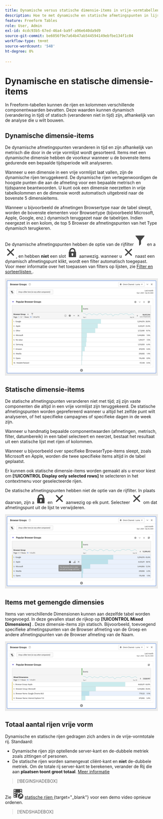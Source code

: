 ```yaml
---
title: Dynamische versus statische dimensie-items in vrije-vormtabellen
description: Hoe te met dynamische en statische afmetingspunten in lijsten in wisselwerking te staan.
feature: Freeform Tables
role: User, Admin
exl-id: 4cdc93b5-67ed-46a4-ba9f-a96e640da9d9
source-git-commit: be6056f9e7a64b47ab544594149ebfbe134f1c04
workflow-type: tm+mt
source-wordcount: '548'
ht-degree: 0%

---
```


# Dynamische en statische dimensie-items

In Freeform-tabellen kunnen de rijen en kolommen verschillende componentwaarden bevatten. Deze waarden kunnen dynamisch (verandering in tijd) of statisch (veranderen niet in tijd) zijn, afhankelijk van de analyse die u wilt bouwen.

## Dynamische dimensie-items

De dynamische afmetingspunten veranderen in tijd en zijn afhankelijk van metrisch die door in de vrije vormlijst wordt gesorteerd. Items met een dynamische dimensie hebben de voorkeur wanneer u de bovenste items gedurende een bepaalde tijdsperiode wilt analyseren.

Wanneer u een dimensie in een vrije vormlijst laat vallen, zijn de dynamische rijen teruggekeerd. De dynamische rijen vertegenwoordigen de hoogste punten die aan de afmeting voor een bepaalde metrisch en tijdspanne beantwoorden. U kunt ook een dimensie neerzetten in vrije tabelkolommen en de dimensie wordt automatisch uitgebreid naar de bovenste 5 dimensieitems.

Wanneer u bijvoorbeeld de afmetingen Browsertype naar de tabel sleept, worden de bovenste elementen voor Browsertype (bijvoorbeeld Microsoft, Apple, Google, enz.) dynamisch teruggezet naar de tabelrijen. Indien neergezet in een kolom, de top 5 Browser de afmetingspunten van het Type dynamisch terugkeren.

De dynamische afmetingspunten hebben de optie van de rijfilter ![ Filter ](/help/assets/icons/Filter.svg) en a ![ dicht ](/help/assets/icons/Close.svg), en hebben **niet** een slot ![ LockClosed ](/help/assets/icons/LockClosed.svg) aanwezig. <!--do they have the lock icon? --> wanneer u ![ dicht ](/help/assets/icons/Close.svg) naast een dynamisch afmetingspunt klikt, wordt een filter automatisch toegepast. Voor meer informatie over het toepassen van filters op lijsten, zie [ Filter en sorteerlijsten ](/help/analyze/analysis-workspace/visualizations/freeform-table/filter-and-sort.md).


![ A Freeform Lijst die het filterpictogram benadrukt.](assets/dynamic-items.png)

## Statische dimensie-items

De statische afmetingspunten veranderen niet met tijd; zij zijn vaste componenten die altijd in een vrije vormlijst zijn teruggekeerd. De statische afmetingspunten worden geprefereerd wanneer u altijd het zelfde punt wilt analyseren, of het specifieke campagnes of specifieke dagen in de week zijn.

Wanneer u handmatig bepaalde componentwaarden (afmetingen, metrisch, filter, datumbereik) in een tabel selecteert en neerzet, bestaat het resultaat uit een statische lijst met rijen of kolommen.

Wanneer u bijvoorbeeld over specifieke BrowserType-items sleept, zoals Microsoft en Apple, worden die twee specifieke items altijd in de tabel geplaatst.

Er kunnen ook statische dimensie-items worden gemaakt als u ervoor kiest om **[!UICONTROL Display only selected rows]** te selecteren in het contextmenu voor geselecteerde rijen.

De statische afmetingspunten hebben **&#x200B;**&#x200B;niet de optie van de rijfilter. In plaats daarvan, zijn a ![ LockClosed ](/help/assets/icons/LockClosed.svg) en ![ dicht ](/help/assets/icons/Close.svg) aanwezig op elk punt. Selecteer ![ dicht ](/help/assets/icons/Close.svg) om dat afmetingspunt uit de lijst te verwijderen.

![ A Freeform Lijst die de Browser Type en de rij van Microsoft met een slotpictogramnota toont: Dit afmetingspunt is statisch en zal niet met tijd veranderen.](assets/static-items.png)

## Items met gemengde dimensies

Items van verschillende Dimensionen kunnen aan dezelfde tabel worden toegevoegd. In deze gevallen staat de rijkop op **[!UICONTROL Mixed Dimensions]** . Deze dimensie-items zijn statisch. Bijvoorbeeld, toevoegend specifieke afmetingspunten van de Browser afmeting van de Groep en andere afmetingspunten van de Browser afmeting van de Naam.

![ A Freeform Lijst die de Gemengde kolom van Dimensionen benadrukt.](assets/mixed-dimensions.png)

## Totaal aantal rijen vrije vorm

Dynamische en statische rijen gedragen zich anders in de vrije-vormtotale rij. Standaard:

* Dynamische rijen zijn optellende server-kant en de-dubbele metriek zoals zittingen of personen.
* De statische rijen worden samengevat cliënt-kant en **niet** de-dubbele metriek. Om de totale rij server-kant te berekenen, verander de Rij die aan **plaatsen toont groot totaal**. [Meer informatie](/help/analyze/analysis-workspace/visualizations/freeform-table/workspace-totals.md)


>[!BEGINSHADEBOX]

Zie ![ VideoCheckedOut ](/help/assets/icons/VideoCheckedOut.svg) [ statische rijen ](https://video.tv.adobe.com/v/31319?quality=12&learn=on){target="_blank"} voor een demo video opnieuw ordenen.

>[!ENDSHADEBOX]


